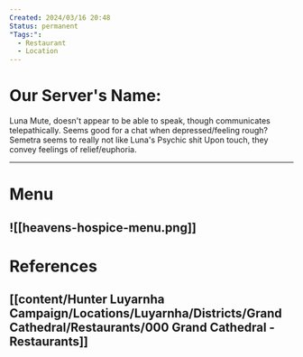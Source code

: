 ```yaml
---
Created: 2024/03/16 20:48
Status: permanent
"Tags:":
  - Restaurant
  - Location
---
```

# Our Server's Name:
Luna
Mute, doesn't appear to be able to speak, though communicates telepathically.
Seems good for a chat when depressed/feeling rough?
Semetra seems to really not like Luna's Psychic shit
Upon touch, they convey feelings of relief/euphoria.

---
# Menu
![[heavens-hospice-menu.png]]
---
# References
## [[content/Hunter Luyarnha Campaign/Locations/Luyarnha/Districts/Grand Cathedral/Restaurants/000 Grand Cathedral - Restaurants]]